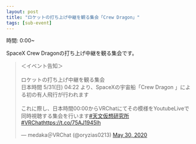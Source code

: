 ```yaml
---
layout: post
title: "ロケットの打ち上げ中継を観る集会「Crew Dragon」"
tags: [sub-event]
---
```


時間: 0:00~

SpaceX Crew Dragonの打ち上げ中継を観る集会です。

<blockquote class="twitter-tweet" data-theme="dark"><p lang="ja" dir="ltr">＜イベント告知＞<br><br>ロケットの打ち上げ中継を観る集会<br>日本時間 5/31(日) 04:22 より、SpaceXの宇宙船「Crew Dragon 」による初の有人飛行が行われます<br><br>これに際し、日本時間00:00からVRChatにてその模様をYoutubeLiveで同時視聴する集会を行います<a href="https://twitter.com/hashtag/%E5%A4%A9%E6%96%87%E4%BB%AE%E6%83%B3%E7%A0%94%E7%A9%B6%E6%89%80?src=hash&amp;ref_src=twsrc%5Etfw">#天文仮想研究所</a> <a href="https://twitter.com/hashtag/VRChat?src=hash&amp;ref_src=twsrc%5Etfw">#VRChat</a><a href="https://t.co/75AJ1945lh">https://t.co/75AJ1945lh</a></p>&mdash; medaka＠VRChat (@oryzias0213) <a href="https://twitter.com/oryzias0213/status/1266581369280331778?ref_src=twsrc%5Etfw">May 30, 2020</a></blockquote> <script async src="https://platform.twitter.com/widgets.js" charset="utf-8"></script>
